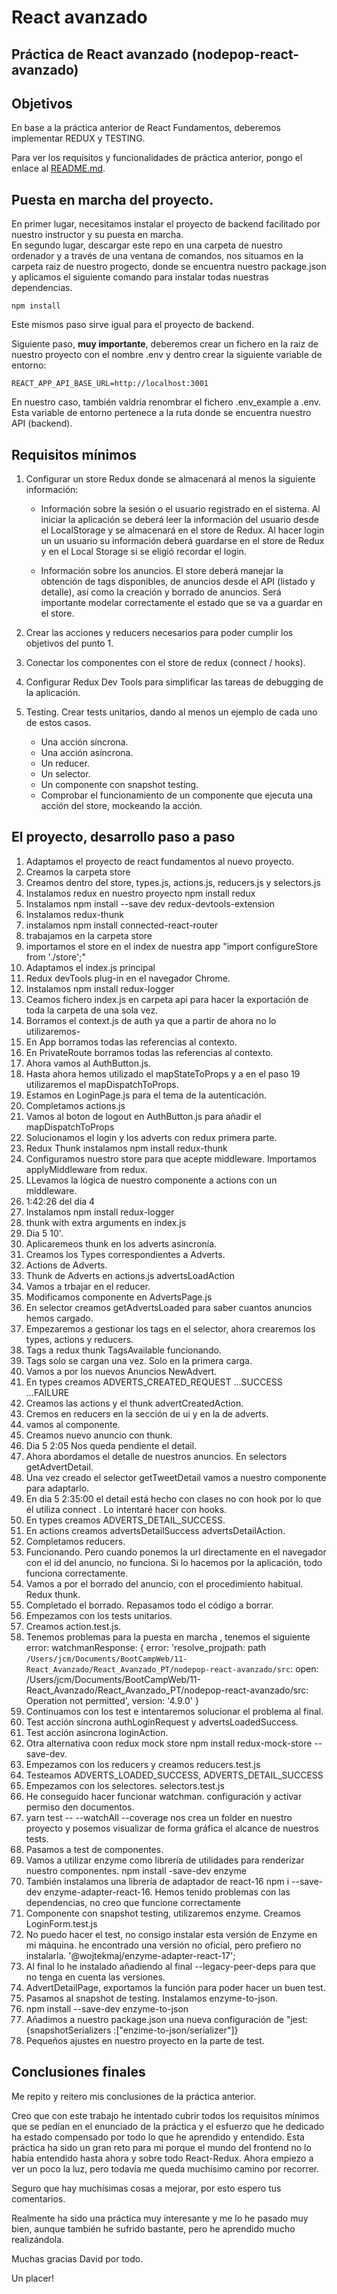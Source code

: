 # React avanzado

## Práctica de React avanzado (nodepop-react-avanzado)

## Objetivos   
En base a la práctica anterior de React Fundamentos, deberemos implementar REDUX y TESTING.

Para ver los requisitos y funcionalidades de práctica anterior, pongo el enlace al
[README.md](https://github.com/JosepCristobal/nodepop-react-pt/blob/master/README.md).

## Puesta en marcha del proyecto.  
En primer lugar, necesitamos instalar el proyecto de backend facilitado por nuestro instructor y su puesta en marcha.  
En segundo lugar, descargar este repo en una carpeta de nuestro ordenador y a través de una ventana de comandos, nos situamos en la carpeta raiz de nuestro progecto, donde se encuentra nuestro package.json y aplicamos el siguiente comando para instalar todas nuestras dependencias.   

	npm install

Este mismos paso sirve igual para el proyecto de backend.

Siguiente paso, **muy importante**, deberemos crear un fichero en la raiz de nuestro proyecto con el nombre .env y dentro crear la siguiente variable de entorno:

	REACT_APP_API_BASE_URL=http://localhost:3001

En nuestro caso, también valdría renombrar el fichero .env_example a .env.
Esta variable de entorno pertenece a la ruta donde se encuentra nuestro API (backend).


## Requisitos mínimos  

1. Configurar un store Redux donde se almacenará al menos la siguiente información:
	 * Información sobre la sesión o el usuario registrado en el sistema. Al iniciar la aplicación se deberá leer la información del usuario desde el LocalStorage y se almacenará en el store de Redux. Al hacer login un un usuario su información deberá guardarse en el store de Redux y en el Local Storage si se eligió recordar el login.
	 
	 * Información sobre los anuncios. El store deberá manejar la obtención de tags disponibles, de anuncios desde el API (listado y detalle), así como la creación y borrado de anuncios.
Será importante modelar correctamente el estado que se va a guardar en el store.

2. Crear las acciones y reducers necesarios para poder cumplir los objetivos del punto 1.
3. Conectar los componentes con el store de redux (connect / hooks).
4. Configurar Redux Dev Tools para simplificar las tareas de debugging de la aplicación.

5. Testing. Crear tests unitarios, dando al menos un ejemplo de cada uno de estos casos.
	* Una acción síncrona.
	* Una acción asíncrona.
	* Un reducer.
	* Un selector.
	* Un componente con snapshot testing.
	* Comprobar el funcionamiento de un componente que ejecuta una acción del store,
mockeando la acción.

## El proyecto, desarrollo paso a paso

1. Adaptamos el proyecto de react fundamentos al nuevo proyecto.
2. Creamos la carpeta store
3. Creamos dentro del store, types.js, actions.js, reducers.js y selectors.js
4. Instalamos redux en nuestro proyecto npm install redux
5. Instalamos npm install --save dev redux-devtools-extension
6. Instalamos redux-thunk
7. instalamos npm install connected-react-router
8. trabajamos en la carpeta store
9. importamos el store en el index de nuestra app "import configureStore from './store';"
10. Adaptamos el index.js principal
11. Redux devTools plug-in en el navegador Chrome.
12. Instalamos npm install redux-logger
13. Ceamos fichero index.js en carpeta api para hacer la exportación de toda la carpeta de una sola vez.
14. Borramos el context.js de auth ya que a partir de ahora no lo utilizaremos-
15. En App borramos todas las referencias al contexto.
16. En PrivateRoute borramos todas las referencias al contexto.
17. Ahora vamos al AuthButton.js.
18. Hasta ahora hemos utilizado el mapStateToProps y a en el paso 19 utilizaremos el mapDispatchToProps.
19. Estamos en LoginPage.js para el tema de la autenticación.
20. Completamos actions.js
21. Vamos al boton de logout en AuthButton.js para añadir el mapDispatchToProps
22. Solucionamos el login y los adverts con redux primera parte.
23. Redux Thunk instalamos npm install redux-thunk
24. Configuramos nuestro store para que acepte middleware. Importamos applyMiddleware from redux.
25. LLevamos la lógica de nuestro componente a actions con un middleware.
26. 1:42:26 del día 4
27. Instalamos npm install redux-logger
28. thunk with extra arguments en index.js
29. Dia 5 10'.
30. Aplicaremeos thunk en los adverts asincronía.
31. Creamos los Types correspondientes a Adverts.
32. Actions de Adverts.
33. Thunk de Adverts en actions.js advertsLoadAction 
34. Vamos a trbajar en el reducer.
35. Modificamos componente en AdvertsPage.js
36. En selector creamos getAdvertsLoaded para saber cuantos anuncios hemos cargado.
37. Empezaremos a gestionar los tags en el selector, ahora crearemos los types, actions y reducers.
38. Tags a redux thunk TagsAvailable funcionando.
39. Tags solo se cargan una vez. Solo en la primera carga.
40. Vamos a por los nuevos Anuncios NewAdvert.
41. En types creamos ADVERTS_CREATED_REQUEST ...SUCCESS ...FAILURE
42. Creamos las actions y el thunk advertCreatedAction.
43. Cremos en reducers en la sección de ui y en la de adverts.
44. vamos al componente.
45. Creamos nuevo anuncio con thunk.
46. Dia 5 2:05 Nos queda pendiente el detail.
47. Ahora abordamos el detalle de nuestros anuncios. En selectors getAdvertDetail.
48. Una vez creado el selector getTweetDetail vamos a nuestro componente para adaptarlo.
49. En dia 5 2:35:00 el detail está hecho con clases no con hook por lo que él utiliza connect . Lo intentaré hacer con hooks.
50. En types creamos ADVERTS_DETAIL_SUCCESS.
51. En actions creamos advertsDetailSuccess advertsDetailAction.
52. Completamos reducers.
53. Funcionando. Pero cuando ponemos la url directamente en el navegador con el id del anuncio, no funciona. Si lo hacemos por la aplicación, todo funciona correctamente.
53. Vamos a por el borrado del anuncio, con el procedimiento habitual. Redux thunk.
54. Completado el borrado. Repasamos todo el código a borrar.
55. Empezamos con los tests unitarios.
56. Creamos action.test.js.
57. Tenemos problemas para la puesta en marcha , tenemos el siguiente error:
            watchmanResponse: {
            error: 'resolve_projpath: path `/Users/jcm/Documents/BootCampWeb/11-React_Avanzado/React_Avanzado_PT/nodepop-react-avanzado/src`: open: /Users/jcm/Documents/BootCampWeb/11-React_Avanzado/React_Avanzado_PT/nodepop-react-avanzado/src: Operation not permitted',
             version: '4.9.0'
  }
58. Continuamos con los test e intentaremos solucionar el problema al final.
59. Test acción síncrona authLoginRequest y advertsLoadedSuccess.
60. Test acción asíncrona loginAction.
61. Otra alternativa coon redux mock store npm install redux-mock-store --save-dev.
62. Empezamos con los reducers y creamos reducers.test.js
63. Testeamos ADVERTS_LOADED_SUCCESS, ADVERTS_DETAIL_SUCCESS
64. Empezamos con los selectores. selectors.test.js
65. He conseguido hacer funcionar watchman. configuración y activar permiso den documentos.
66. yarn test -- --watchAll --coverage nos crea un folder en nuestro proyecto y posemos visualizar de forma gráfica el alcance de nuestros tests.
67. Pasamos a test de componentes.
68. Vamos a utilizar enzyme como librería de utilidades para renderizar nuestro componentes. npm install -save-dev enzyme
69. También instalamos una librería de adaptador de react-16 npm i --save-dev enzyme-adapter-react-16. Hemos tenido problemas con las dependencias, no creo que funcione correctamente
70. Componente con snapshot testing, utilizaremos enzyme. Creamos LoginForm.test.js
71. No puedo hacer el test, no consigo instalar esta versión de Enzyme en mi máquina. he encontrado una versión no oficial, pero prefiero no instalarla.
'@wojtekmaj/enzyme-adapter-react-17'; 
72. Al final lo he instalado añadiendo al final --legacy-peer-deps para que no tenga en cuenta las versiones.
73. AdvertDetailPage, exportamos la función para poder hacer un buen test.
74. Pasamos al snapshot de testing. Instalamos enzyme-to-json.
75. npm install --save-dev enzyme-to-json
76. Añadimos a nuestro package.json una nueva configuración de "jest:{snapshotSerializers :["enzime-to-json/serializer"]}
77. Pequeños ajustes en nuestro proyecto en la parte de test.

## Conclusiones finales

Me repito y reitero mis conclusiones de la práctica anterior.

Creo que con este trabajo he intentado cubrir todos los requisitos mínimos que se pedían en el enunciado de la práctica y el esfuerzo que he dedicado ha estado compensado por todo lo que he aprendido y entendido. Esta práctica ha sido un gran reto para mi porque el mundo del frontend no lo había entendido hasta ahora y sobre todo React-Redux. Ahora empiezo a ver un poco la luz, pero todavía me queda muchísimo camino por recorrer.

Seguro que hay muchísimas cosas a mejorar, por esto espero tus comentarios.

Realmente ha sido una práctica muy interesante y me lo he pasado muy bien, aunque también he sufrido bastante, pero he aprendido mucho realizándola.

Muchas gracias David por todo.

Un placer!


